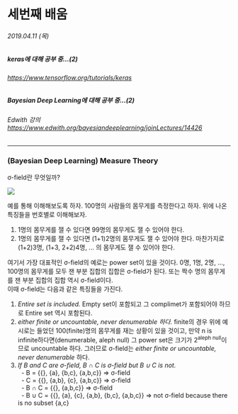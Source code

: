 # 세번째 배움
###### 2019.04.11 (목)
##### keras에 대해 공부 중...(2)
###### https://www.tensorflow.org/tutorials/keras
##### Bayesian Deep Learning에 대해 공부 중...(2)
###### Edwith 강의 https://www.edwith.org/bayesiandeeplearning/joinLectures/14426

-----


### (Bayesian Deep Learning) Measure Theory

σ-field란 무엇일까?
  
![](https://t1.daumcdn.net/cfile/tistory/99CE204F5B2F4C402C)
    
예를 통해 이해해보도록 하자. 100명의 사람들의 몸무게를 측정한다고 하자. 위에 나온 특징들을 번호별로 이해해보자.  

1. 1명의 몸무게를 잴 수 있다면 99명의 몸무게도 잴 수 있어야 한다.
2. 1명의 몸무게를 잴 수 있다면 (1+1)2명의 몸무게도 잴 수 있어야 한다. 마찬가지로 (1+2)3명, (1+3, 2+2)4명, ... 의 몸무게도 잴 수 있어야 한다.  

여기서 가장 대표적인 σ-field의 예로는 power set이 있을 것이다. 0명, 1명, 2명, ..., 100명의 몸무게를 모두 잰 부분 집합의 집합은 σ-field가 된다. 또는 짝수 명의 몸무게를 잰 부분 집합의 집합 역시 σ-field이다.  
이때 σ-field는 다음과 같은 특징들을 가진다.  

1. *Entire set is included.* Empty set이 포함되고 그 complimet가 포함되어야 하므로 Entire set 역시 포함된다. 
2. *either finite or uncountable, never denumerable 하다.*  finite의 경우 위에 예시로는 들었던 100(finite)명의 몸무게를 재는 상황이 있을 것이고, 만약 n is infinite하다면(denumerable, aleph null) 그 power set은 크기가 2<sup>aleph null</sup>이므로 uncountable 하다. 그러므로 σ-field는 *either finite or uncountable, never denumerable* 하다.
3. *If B and C are σ-field, B ∩ C is σ-field but B ∪ C is not.*  
  &nbsp; \- B = {{}, {a}, {b,c}, {a,b,c}} => σ-field  
  &nbsp; \- C = {{}, {a,b}, {c}, {a,b,c}} => σ-field  
  &nbsp; \- B ∩ C = {{}, {a,b,c}} => σ-field  
  &nbsp; \- B ∪ C = {{}, {a}, {c}, {a,b}, {b,c}, {a,b,c}} => not σ-field because there is no subset {a,c}  
  
